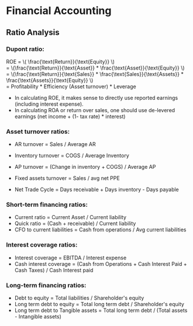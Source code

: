# Financial Accounting
## Ratio Analysis
### Dupont ratio:
ROE = \\( \frac{\text{Return}}{\text{Equity}} \\)  
	=        \\(\frac{\text{Return}}{\text{Asset}} * \frac{\text{Asset}}{\text{Equity}} \\)   
	= \\(\frac{\text{Return}}{\text{Sales}} * \frac{\text{Sales}}{\text{Assets}} * \frac{\text{Assets}}{\text{Equity}} \\)  
	= Profitability * Efficiency (Asset turnover) * Leverage
	
- In calculating ROE, it makes sense to directly use reported earnings (including interest expense). 
- In calculating ROA or return over sales, one should use de-levered earnings (net income + (1- tax rate) * interest)

### Asset turnover ratios:
- AR turnover = Sales / Average AR  
- Inventory turnover = COGS / Average Inventory  
- AP turnover = (Change in inventory + COGS) / Average AP  
- Fixed assets turnover = Sales / avg net PPE

- Net Trade Cycle = Days receivable + Days inventory - Days payable


### Short-term financing ratios:
- Current ratio = Current Asset / Current liability  
- Quick ratio = (Cash + receivable) / Current liability
- CFO to current liabilities = Cash from operations / Avg current liabilities

### Interest coverage ratios:
- Interest coverage = EBITDA / Interest expense
- Cash interest coverage = (Cash from Operations + Cash Interest Paid + Cash Taxes) / Cash Interest paid

### Long-term financing ratios:
- Debt to equity = Total liabilities / Shareholder's equity
- Long term debt to equity = Total long term debt / Shareholder's equity
- Long term debt to Tangible assets = Total long term debt / (Total assets - Intangible assets)